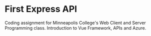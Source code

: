 # First Express API

Coding assignment for Minneapolis College's Web Client and Server Programming class. Introduction to Vue Framework, APIs and Azure. 
